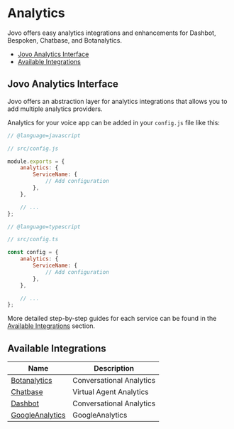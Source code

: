 # Analytics

Jovo offers easy analytics integrations and enhancements for Dashbot, Bespoken, Chatbase, and Botanalytics.

- [Jovo Analytics Interface](#jovo-analytics-interface)
- [Available Integrations](#available-integrations)

## Jovo Analytics Interface

Jovo offers an abstraction layer for analytics integrations that allows you to add multiple analytics providers.

Analytics for your voice app can be added in your `config.js` file like this:

```javascript
// @language=javascript

// src/config.js

module.exports = {
	analytics: {
		ServiceName: {
			// Add configuration
		},
	},

	// ...
};

// @language=typescript

// src/config.ts

const config = {
	analytics: {
		ServiceName: {
			// Add configuration
		},
	},

	// ...
};
```

More detailed step-by-step guides for each service can be found in the [Available Integrations](#available-integrations) section.

## Available Integrations

| Name                                                                               | Description              |
| ---------------------------------------------------------------------------------- | ------------------------ |
| [Botanalytics](https://v3.jovo.tech/marketplace/jovo-analytics-botanalytics)       | Conversational Analytics |
| [Chatbase](https://v3.jovo.tech/marketplace/jovo-analytics-chatbase)               | Virtual Agent Analytics  |
| [Dashbot](https://v3.jovo.tech/marketplace/jovo-analytics-dashbot)                 | Conversational Analytics |
| [GoogleAnalytics](https://v3.jovo.tech/marketplace/jovo-analytics-googleanalytics) | GoogleAnalytics          |

<!--[metadata]: {"description": "Analytics for Alexa Skills and Google Actions with Jovo Integrations",
"route": "analytics" }-->
